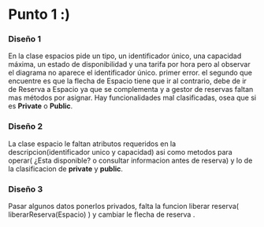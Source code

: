
# Punto 1 :)

### Diseño 1
En la clase espacios pide un tipo, un identificador único, una capacidad máxima, un estado de disponibilidad y una tarifa por hora pero al observar el diagrama no aparece el identificador único. primer error.
el segundo que encuentre es que la flecha de Espacio tiene que ir al contrario,  debe de ir de Reserva a Espacio ya que se complementa y a gestor de reservas faltan mas métodos por asignar.
Hay funcionalidades mal clasificadas, osea que si es __Private__ o __Public__.

### Diseño 2
La clase espacio le faltan atributos requeridos en la descripcion(identificador unico y capacidad) asi como metodos para operar( ¿Esta disponible? o consultar informacion antes de reserva) y lo de la clasificacion de __private__ y __public__.

### Diseño 3
Pasar algunos datos ponerlos privados, falta la funcion liberar reserva( liberarReserva(Espacio) ) y cambiar le flecha de reserva .
